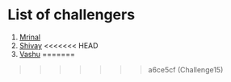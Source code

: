 # List of challengers
1. [Mrinal](https://github.com/mrinal1224)
2. [Shivay](https://github.com/shivaylamba)
<<<<<<< HEAD
3. [Vashu](https://github.com/vashuag) 
=======
>>>>>>> a6ce5cf (Challenge15)
